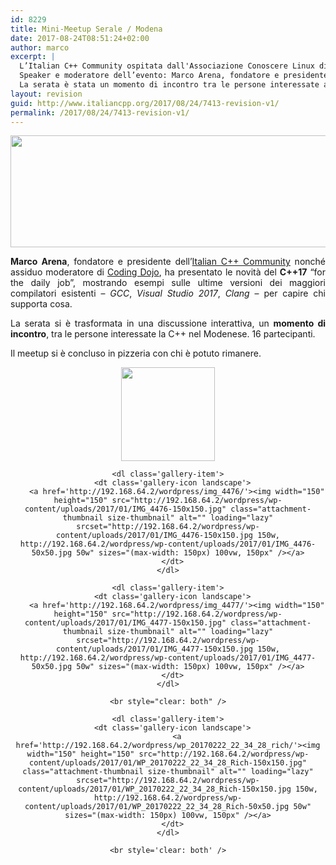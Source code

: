 ```yaml
---
id: 8229
title: Mini-Meetup Serale / Modena
date: 2017-08-24T08:51:24+02:00
author: marco
excerpt: |
  L’Italian C++ Community ospitata dall'Associazione Conoscere Linux di Modena, ha organizzato un mini-meetup serale con l’obiettivo aprire un dialogo sullo sviluppo C++ nel Modenese. Hanno partecipato 16 persone.
  Speaker e moderatore dell’evento: Marco Arena, fondatore e presidente della community. Le novità del C++17 “for the daily job” hanno costituito la traccia della serata, completamente guidata da esempi.
  La serata è stata un momento di incontro tra le persone interessate al C++ nel Modenese. Conclusione del meetup in pizzeria.
layout: revision
guid: http://www.italiancpp.org/2017/08/24/7413-revision-v1/
permalink: /2017/08/24/7413-revision-v1/
---
```

<center>
  <img loading="lazy" class="wp-image-7414 aligncenter" src="http://www.italiancpp.org/wp-content/uploads/2017/01/meetup-modena-2017.jpg" width="616" height="179" srcset="http://192.168.64.2/wordpress/wp-content/uploads/2017/01/meetup-modena-2017.jpg 943w, http://192.168.64.2/wordpress/wp-content/uploads/2017/01/meetup-modena-2017-300x87.jpg 300w, http://192.168.64.2/wordpress/wp-content/uploads/2017/01/meetup-modena-2017-768x223.jpg 768w, http://192.168.64.2/wordpress/wp-content/uploads/2017/01/meetup-modena-2017-600x174.jpg 600w" sizes="(max-width: 616px) 100vw, 616px" />
</center>

<p style="text-align: justify;">
  <strong>Marco Arena</strong>, fondatore e presidente dell&#8217;<a href="http://italiancpp.org" target="_blank" rel="noopener noreferrer">Italian C++ Community</a> nonché assiduo moderatore di <a href="http://conoscerelinux.org/category/coding/" target="_blank" rel="noopener noreferrer">Coding Dojo</a>, ha presentato le novità del <strong>C++17</strong> “for the daily job”, mostrando esempi sulle ultime versioni dei maggiori compilatori esistenti – <em>GCC</em>, <em>Visual Studio 2017</em>, <em>Clang</em> – per capire chi supporta cosa.
</p>

<p style="text-align: justify;">
  La serata si è trasformata in una discussione interattiva, un <strong>momento di incontro</strong>, tra le persone interessate la C++ nel Modenese. 16 partecipanti.
</p>

<p style="text-align: justify;">
  Il meetup si è concluso in pizzeria con chi è potuto rimanere.
</p>

<div style="width: 100%; text-align: center;">
</div>

<center>
  <div id='gallery-317' class='gallery galleryid-8229 gallery-columns-3 gallery-size-thumbnail'>
    <dl class='gallery-item'>
      <dt class='gallery-icon landscape'>
        <a href='http://192.168.64.2/wordpress/img_4475/'><img width="150" height="150" src="http://192.168.64.2/wordpress/wp-content/uploads/2017/01/IMG_4475-150x150.jpg" class="attachment-thumbnail size-thumbnail" alt="" loading="lazy" srcset="http://192.168.64.2/wordpress/wp-content/uploads/2017/01/IMG_4475-150x150.jpg 150w, http://192.168.64.2/wordpress/wp-content/uploads/2017/01/IMG_4475-50x50.jpg 50w" sizes="(max-width: 150px) 100vw, 150px" /></a>
      </dt>
    </dl>
    
    <dl class='gallery-item'>
      <dt class='gallery-icon landscape'>
        <a href='http://192.168.64.2/wordpress/img_4476/'><img width="150" height="150" src="http://192.168.64.2/wordpress/wp-content/uploads/2017/01/IMG_4476-150x150.jpg" class="attachment-thumbnail size-thumbnail" alt="" loading="lazy" srcset="http://192.168.64.2/wordpress/wp-content/uploads/2017/01/IMG_4476-150x150.jpg 150w, http://192.168.64.2/wordpress/wp-content/uploads/2017/01/IMG_4476-50x50.jpg 50w" sizes="(max-width: 150px) 100vw, 150px" /></a>
      </dt>
    </dl>
    
    <dl class='gallery-item'>
      <dt class='gallery-icon landscape'>
        <a href='http://192.168.64.2/wordpress/img_4477/'><img width="150" height="150" src="http://192.168.64.2/wordpress/wp-content/uploads/2017/01/IMG_4477-150x150.jpg" class="attachment-thumbnail size-thumbnail" alt="" loading="lazy" srcset="http://192.168.64.2/wordpress/wp-content/uploads/2017/01/IMG_4477-150x150.jpg 150w, http://192.168.64.2/wordpress/wp-content/uploads/2017/01/IMG_4477-50x50.jpg 50w" sizes="(max-width: 150px) 100vw, 150px" /></a>
      </dt>
    </dl>
    
    <br style="clear: both" />
    
    <dl class='gallery-item'>
      <dt class='gallery-icon landscape'>
        <a href='http://192.168.64.2/wordpress/wp_20170222_22_34_28_rich/'><img width="150" height="150" src="http://192.168.64.2/wordpress/wp-content/uploads/2017/01/WP_20170222_22_34_28_Rich-150x150.jpg" class="attachment-thumbnail size-thumbnail" alt="" loading="lazy" srcset="http://192.168.64.2/wordpress/wp-content/uploads/2017/01/WP_20170222_22_34_28_Rich-150x150.jpg 150w, http://192.168.64.2/wordpress/wp-content/uploads/2017/01/WP_20170222_22_34_28_Rich-50x50.jpg 50w" sizes="(max-width: 150px) 100vw, 150px" /></a>
      </dt>
    </dl>
    
    <br style='clear: both' />
  </div></p> 
  
  <p>
    &nbsp;
  </p>
  
  <p>
    &nbsp;
  </p>
  
  <p>
    </center>
  </p>